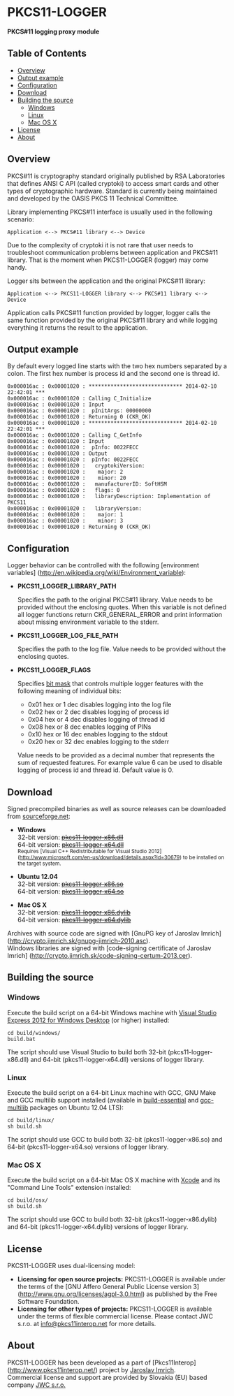 PKCS11-LOGGER
=============
**PKCS#11 logging proxy module**

## Table of Contents

* [Overview](#overview)
* [Output example](#output-example)
* [Configuration](#configuration)
* [Download](#download)
* [Building the source](#building-the-source)
  * [Windows](#windows)
  * [Linux](#linux)
  * [Mac OS X](#mac-os-x)
* [License](#license)
* [About](#about)

## Overview

PKCS#11 is cryptography standard originally published by RSA Laboratories that 
defines ANSI C API (called cryptoki) to access smart cards and other types 
of cryptographic hardware. Standard is currently being maintained and developed 
by the OASIS PKCS 11 Technical Committee.

Library implementing PKCS#11 interface is usually used in the following scenario:

	Application <--> PKCS#11 library <--> Device

Due to the complexity of cryptoki it is not rare that user needs to troubleshoot 
communication problems between application and PKCS#11 library. That is the 
moment when PKCS11-LOGGER (logger) may come handy.

Logger sits between the application and the original PKCS#11 library:

	Application <--> PKCS11-LOGGER library <--> PKCS#11 library <--> Device

Application calls PKCS#11 function provided by logger, logger calls the same 
function provided by the original PKCS#11 library and while logging everything 
it returns the result to the application.

## Output example

By default every logged line starts with the two hex numbers separated by 
a colon. The first hex number is process id and the second one is thread id.

	0x000016ac : 0x00001020 : ****************************** 2014-02-10 22:42:01 ***
	0x000016ac : 0x00001020 : Calling C_Initialize
	0x000016ac : 0x00001020 : Input
	0x000016ac : 0x00001020 :  pInitArgs: 00000000
	0x000016ac : 0x00001020 : Returning 0 (CKR_OK)
	0x000016ac : 0x00001020 : ****************************** 2014-02-10 22:42:01 ***
	0x000016ac : 0x00001020 : Calling C_GetInfo
	0x000016ac : 0x00001020 : Input
	0x000016ac : 0x00001020 :  pInfo: 0022FECC
	0x000016ac : 0x00001020 : Output
	0x000016ac : 0x00001020 :  pInfo: 0022FECC
	0x000016ac : 0x00001020 :   cryptokiVersion:
	0x000016ac : 0x00001020 :    major: 2
	0x000016ac : 0x00001020 :    minor: 20
	0x000016ac : 0x00001020 :   manufacturerID: SoftHSM                         
	0x000016ac : 0x00001020 :   flags: 0
	0x000016ac : 0x00001020 :   libraryDescription: Implementation of PKCS11        
	0x000016ac : 0x00001020 :   libraryVersion:
	0x000016ac : 0x00001020 :    major: 1
	0x000016ac : 0x00001020 :    minor: 3
	0x000016ac : 0x00001020 : Returning 0 (CKR_OK)

## Configuration

Logger behavior can be controlled with the following [environment variables]
(http://en.wikipedia.org/wiki/Environment_variable):

* **PKCS11_LOGGER_LIBRARY_PATH**

  Specifies the path to the original PKCS#11 library. Value needs to be provided 
  without the enclosing quotes. When this variable is not defined all logger 
  functions return CKR_GENERAL_ERROR and print information about missing 
  environment variable to the stderr.

* **PKCS11_LOGGER_LOG_FILE_PATH**

  Specifies the path to the log file. Value needs to be provided without the 
  enclosing quotes.

* **PKCS11_LOGGER_FLAGS**

  Specifies [bit mask](http://en.wikipedia.org/wiki/Mask_(computing)) that 
  controls multiple logger features with the following meaning of individual 
  bits:
  
  * 0x01 hex or 1 dec disables logging into the log file
  * 0x02 hex or 2 dec disables logging of process id
  * 0x04 hex or 4 dec disables logging of thread id
  * 0x08 hex or 8 dec enables logging of PINs
  * 0x10 hex or 16 dec enables logging to the stdout
  * 0x20 hex or 32 dec enables logging to the stderr

  Value needs to be provided as a decimal number that represents the sum of 
  requested features. For example value 6 can be used to disable logging of 
  process id and thread id. Default value is 0.

## Download

Signed precompiled binaries as well as source releases can be downloaded from 
[sourceforge.net](http://sourceforge.net/projects/pkcs11-logger/):

 * **Windows**  
   32-bit version: ~~[pkcs11-logger-x86.dll](http://sourceforge.net/projects/pkcs11-logger/)~~  
   64-bit version: ~~[pkcs11-logger-x64.dll](http://sourceforge.net/projects/pkcs11-logger/)~~  
   <sub>Requires [Visual C++ Redistributable for Visual Studio 2012]
(http://www.microsoft.com/en-us/download/details.aspx?id=30679) 
to be installed on the target system.</sub>

 * **Ubuntu 12.04**  
   32-bit version: ~~[pkcs11-logger-x86.so](http://sourceforge.net/projects/pkcs11-logger/)~~  
   64-bit version: ~~[pkcs11-logger-x64.so](http://sourceforge.net/projects/pkcs11-logger/)~~
   
 * **Mac OS X**  
   32-bit version: ~~[pkcs11-logger-x86.dylib](http://sourceforge.net/projects/pkcs11-logger/)~~  
   64-bit version: ~~[pkcs11-logger-x64.dylib](http://sourceforge.net/projects/pkcs11-logger/)~~

Archives with source code are signed with [GnuPG key of Jaroslav Imrich]
(http://crypto.jimrich.sk/gnupg-jimrich-2010.asc).  
Windows libraries are signed with [code-signing certificate of Jaroslav Imrich]
(http://crypto.jimrich.sk/code-signing-certum-2013.cer).

## Building the source

### Windows

Execute the build script on a 64-bit Windows machine with [Visual Studio 
Express 2012 for Windows Desktop](http://www.microsoft.com/en-us/download/details.aspx?id=34673) 
(or higher) installed:

	cd build/windows/
	build.bat
	
The script should use Visual Studio to build both 32-bit (pkcs11-logger-x86.dll) 
and 64-bit (pkcs11-logger-x64.dll) versions of logger library.

### Linux

Execute the build script on a 64-bit Linux machine with GCC, GNU Make and GCC 
multilib support installed (available in [build-essential](http://packages.ubuntu.com/precise/build-essential) 
and [gcc-multilib](http://packages.ubuntu.com/precise/gcc-multilib) packages on Ubuntu 12.04 LTS):

	cd build/linux/
	sh build.sh

The script should use GCC to build both 32-bit (pkcs11-logger-x86.so) 
and 64-bit (pkcs11-logger-x64.so) versions of logger library.

### Mac OS X

Execute the build script on a 64-bit Mac OS X machine with [Xcode](https://developer.apple.com/xcode/) 
and its "Command Line Tools" extension installed:

	cd build/osx/
	sh build.sh

The script should use GCC to build both 32-bit (pkcs11-logger-x86.dylib) 
and 64-bit (pkcs11-logger-x64.dylib) versions of logger library.

## License

PKCS11-LOGGER uses dual-licensing model:

* **Licensing for open source projects:** PKCS11-LOGGER is available under the 
terms of the [GNU Affero General Public License version 3]
(http://www.gnu.org/licenses/agpl-3.0.html) as published by the Free Software 
Foundation.  
* **Licensing for other types of projects:** PKCS11-LOGGER is available under 
the terms of flexible commercial license. Please contact JWC s.r.o. at 
[info@pkcs11interop.net](mailto:info@pkcs11interop.net) for more details.

## About

PKCS11-LOGGER has been developed as a part of [Pkcs11Interop]
(http://www.pkcs11interop.net/) project by [Jaroslav Imrich](http://www.jimrich.sk/).  
Commercial license and support are provided by Slovakia (EU) based company 
[JWC s.r.o.](http://www.jwc.sk/)

